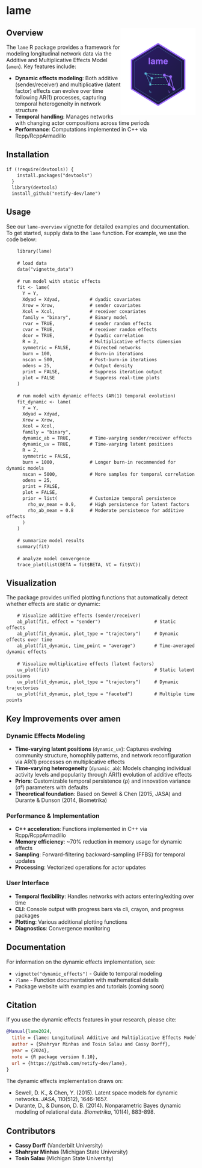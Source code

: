 # lame

## Overview <img src="https://github.com/netify-dev/lame/blob/main/man/figures/lame_hex.png" align = "right" alt="hex" width="200px">

The `lame` R package provides a framework for modeling longitudinal network data via the Additive and Multiplicative Effects Model (`amen`). Key features include:

- **Dynamic effects modeling**: Both additive (sender/receiver) and multiplicative (latent factor) effects can evolve over time following AR(1) processes, capturing temporal heterogeneity in network structure
- **Temporal handling**: Manages networks with changing actor compositions across time periods
- **Performance**: Computations implemented in C++ via Rcpp/RcppArmadillo

## Installation

    if (!require(devtools)) {
        install.packages("devtools")
      }
      library(devtools)
      install_github("netify-dev/lame")

## Usage

See our `lame-overview` vignette for detailed examples and documentation. To get started, supply data to the `lame` function. For example, we use the code below:

```{r}
    library(lame)
    
    # load data
    data("vignette_data")
    
    # run model with static effects
    fit <- lame(
      Y = Y,                    
      Xdyad = Xdyad,           # dyadic covariates
      Xrow = Xrow,             # sender covariates
      Xcol = Xcol,             # receiver covariates 
      family = "binary",       # Binary model
      rvar = TRUE,             # sender random effects
      cvar = TRUE,             # receiver random effects
      dcor = TRUE,             # Dyadic correlation
      R = 2,                   # Multiplicative effects dimension
      symmetric = FALSE,       # Directed networks
      burn = 100,              # Burn-in iterations
      nscan = 500,             # Post-burn-in iterations
      odens = 25,              # Output density
      print = FALSE,           # Suppress iteration output
      plot = FALSE             # Suppress real-time plots
    )
    
    # run model with dynamic effects (AR(1) temporal evolution)
    fit_dynamic <- lame(
      Y = Y,                    
      Xdyad = Xdyad,           
      Xrow = Xrow,             
      Xcol = Xcol,             
      family = "binary",       
      dynamic_ab = TRUE,       # Time-varying sender/receiver effects
      dynamic_uv = TRUE,       # Time-varying latent positions
      R = 2,                   
      symmetric = FALSE,       
      burn = 1000,             # Longer burn-in recommended for dynamic models
      nscan = 5000,            # More samples for temporal correlation
      odens = 25,              
      print = FALSE,           
      plot = FALSE,
      prior = list(            # Customize temporal persistence
        rho_uv_mean = 0.9,     # High persistence for latent factors
        rho_ab_mean = 0.8      # Moderate persistence for additive effects
      )
    )
    
    # summarize model results
    summary(fit)
    
    # analyze model convergence
    trace_plot(list(BETA = fit$BETA, VC = fit$VC))
```

## Visualization

The package provides unified plotting functions that automatically detect whether effects are static or dynamic:

```{r}
    # Visualize additive effects (sender/receiver)
    ab_plot(fit, effect = "sender")                    # Static effects
    ab_plot(fit_dynamic, plot_type = "trajectory")     # Dynamic effects over time
    ab_plot(fit_dynamic, time_point = "average")       # Time-averaged dynamic effects
    
    # Visualize multiplicative effects (latent factors)
    uv_plot(fit)                                       # Static latent positions
    uv_plot(fit_dynamic, plot_type = "trajectory")     # Dynamic trajectories
    uv_plot(fit_dynamic, plot_type = "faceted")        # Multiple time points
```

## Key Improvements over amen

### Dynamic Effects Modeling

- **Time-varying latent positions** (`dynamic_uv`): Captures evolving community structure, homophily patterns, and network reconfiguration via AR(1) processes on multiplicative effects
- **Time-varying heterogeneity** (`dynamic_ab`): Models changing individual activity levels and popularity through AR(1) evolution of additive effects
- **Priors**: Customizable temporal persistence (ρ) and innovation variance (σ²) parameters with defaults
- **Theoretical foundation**: Based on Sewell & Chen (2015, JASA) and Durante & Dunson (2014, Biometrika)

### Performance & Implementation

- **C++ acceleration**: Functions implemented in C++ via Rcpp/RcppArmadillo
- **Memory efficiency**: ~70% reduction in memory usage for dynamic effects
- **Sampling**: Forward-filtering backward-sampling (FFBS) for temporal updates
- **Processing**: Vectorized operations for actor updates

### User Interface

- **Temporal flexibility**: Handles networks with actors entering/exiting over time
- **CLI**: Console output with progress bars via cli, crayon, and progress packages
- **Plotting**: Various additional plotting functions
- **Diagnostics**: Convergence monitoring 

## Documentation

For information on the dynamic effects implementation, see:

- `vignette("dynamic_effects")` - Guide to temporal modeling
- `?lame` - Function documentation with mathematical details
- Package website with examples and tutorials (coming soon)

## Citation

If you use the dynamic effects features in your research, please cite:

```bibtex
@Manual{lame2024,
  title = {lame: Longitudinal Additive and Multiplicative Effects Models for Networks},
  author = {Shahryar Minhas and Tosin Salau and Cassy Dorff},
  year = {2024},
  note = {R package version 0.10},
  url = {https://github.com/netify-dev/lame},
}
```

The dynamic effects implementation draws on:

- Sewell, D. K., & Chen, Y. (2015). Latent space models for dynamic networks. *JASA*, 110(512), 1646-1657.
- Durante, D., & Dunson, D. B. (2014). Nonparametric Bayes dynamic modeling of relational data. *Biometrika*, 101(4), 883-898.

## Contributors

- **Cassy Dorff** (Vanderbilt University)
- **Shahryar Minhas** (Michigan State University)
- **Tosin Salau** (Michigan State University)